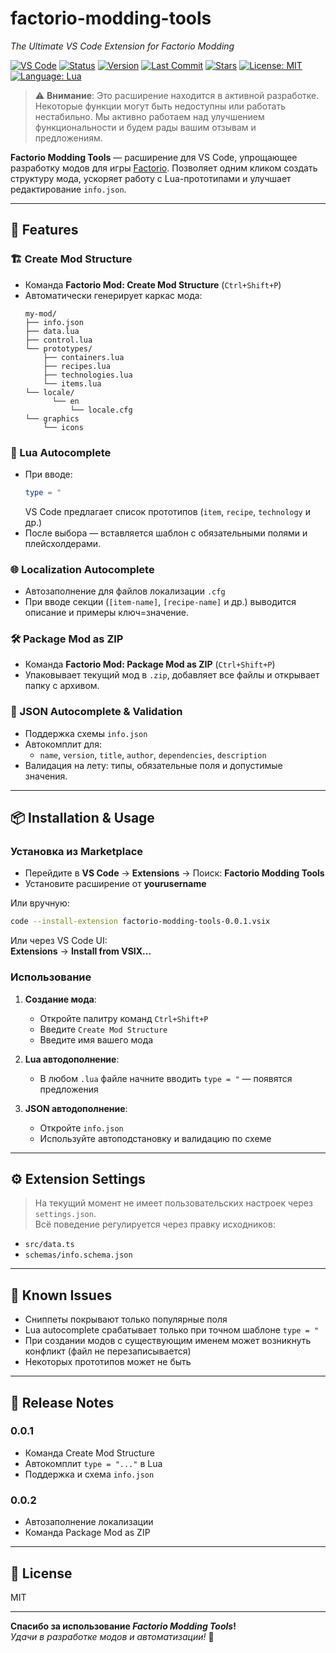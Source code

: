 
# factorio-modding-tools  
_The Ultimate VS Code Extension for Factorio Modding_

[![VS Code](https://img.shields.io/badge/VSCODE-Extension-blue?logo=visualstudiocode)](https://marketplace.visualstudio.com/)
[![Status](https://img.shields.io/badge/status-in--development-yellow)](https://github.com/Guns-lingers/factorio-modding-tools)
[![Version](https://img.shields.io/badge/version-0.0.2-blue)](https://github.com/Guns-lingers/factorio-modding-tools/releases)
[![Last Commit](https://img.shields.io/github/last-commit/Guns-lingers/factorio-modding-tools)](https://github.com/yourusername/factorio-modding-tools/commits)
[![Stars](https://img.shields.io/github/stars/Guns-lingers/factorio-modding-tools?style=social)](https://github.com/yourusername/factorio-modding-tools/stargazers)
[![License: MIT](https://img.shields.io/badge/license-MIT-green.svg)](https://opensource.org/licenses/MIT)
[![Language: Lua](https://img.shields.io/badge/language-Lua-blue.svg)](https://www.lua.org/)

> ⚠️ **Внимание**: Это расширение находится в активной разработке. Некоторые функции могут быть недоступны или работать нестабильно. Мы активно работаем над улучшением функциональности и будем рады вашим отзывам и предложениям.

**Factorio Modding Tools** — расширение для VS Code, упрощающее разработку модов для игры [Factorio](https://factorio.com/).
Позволяет одним кликом создать структуру мода, ускоряет работу с Lua-прототипами и улучшает редактирование `info.json`.

---

## 🚀 Features

### 🏗️ Create Mod Structure
- Команда **Factorio Mod: Create Mod Structure** (`Ctrl+Shift+P`)
- Автоматически генерирует каркас мода:
  ```
  my-mod/
  ├── info.json
  ├── data.lua
  ├── control.lua
  └── prototypes/
      ├── containers.lua
      ├── recipes.lua
      ├── technologies.lua
      └── items.lua
  └── locale/
        └── en
            └── locale.cfg
  └── graphics
      └── icons
  ```

### 🤠 Lua Autocomplete
- При вводе:
  ```lua
  type = "
  ```
  VS Code предлагает список прототипов (`item`, `recipe`, `technology` и др.)
- После выбора — вставляется шаблон с обязательными полями и плейсхолдерами.

### 🌐 Localization Autocomplete
- Автозаполнение для файлов локализации `.cfg`
- При вводе секции (`[item-name]`, `[recipe-name]` и др.) выводится описание и примеры ключ=значение.

### 🛠️ Package Mod as ZIP
- Команда **Factorio Mod: Package Mod as ZIP** (`Ctrl+Shift+P`)
- Упаковывает текущий мод в `.zip`, добавляет все файлы и открывает папку с архивом.

### 📝 JSON Autocomplete & Validation
- Поддержка схемы `info.json`
- Автокомплит для:
  - `name`, `version`, `title`, `author`, `dependencies`, `description`
- Валидация на лету: типы, обязательные поля и допустимые значения.

---

## 📦 Installation & Usage

### Установка из Marketplace

- Перейдите в **VS Code** → **Extensions** → Поиск: **Factorio Modding Tools**
- Установите расширение от **yourusername**

Или вручную:
```bash
code --install-extension factorio-modding-tools-0.0.1.vsix
```

Или через VS Code UI:  
**Extensions** → **Install from VSIX...**



### Использование

1. **Создание мода**:
   - Откройте палитру команд `Ctrl+Shift+P`
   - Введите `Create Mod Structure`
   - Введите имя вашего мода

2. **Lua автодополнение**:
   - В любом `.lua` файле начните вводить `type = "` — появятся предложения

3. **JSON автодополнение**:
   - Откройте `info.json`
   - Используйте автоподстановку и валидацию по схеме

---

## ⚙ Extension Settings

> На текущий момент не имеет пользовательских настроек через `settings.json`.  
Всё поведение регулируется через правку исходников:

- `src/data.ts`
- `schemas/info.schema.json`

---

## 🐞 Known Issues

- Сниппеты покрывают только популярные поля
- Lua autocomplete срабатывает только при точном шаблоне `type = "`
- При создании модов с существующим именем может возникнуть конфликт (файл не перезаписывается)
- Некоторых прототипов может не быть
---


## 📝 Release Notes

### 0.0.1
- Команда Create Mod Structure
- Автокомплит `type = "..."` в Lua
- Поддержка и схема `info.json`

### 0.0.2
- Автозаполнение локализации
- Команда Package Mod as ZIP
---

## 📂 License

MIT

---

**Спасибо за использование _Factorio Modding Tools_!**  
_Удачи в разработке модов и автоматизации!_ 🤖
